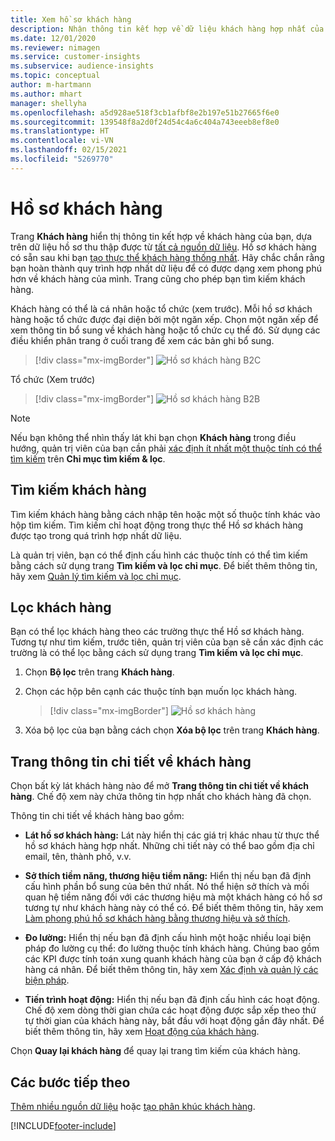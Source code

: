 ```yaml
---
title: Xem hồ sơ khách hàng
description: Nhận thông tin kết hợp về dữ liệu khách hàng hợp nhất của bạn.
ms.date: 12/01/2020
ms.reviewer: nimagen
ms.service: customer-insights
ms.subservice: audience-insights
ms.topic: conceptual
author: m-hartmann
ms.author: mhart
manager: shellyha
ms.openlocfilehash: a5d928ae518f3cb1afbf8e2b197e51b27665f6e0
ms.sourcegitcommit: 139548f8a2d0f24d54c4a6c404a743eeeb8ef8e0
ms.translationtype: HT
ms.contentlocale: vi-VN
ms.lasthandoff: 02/15/2021
ms.locfileid: "5269770"
---
```

# <a name="customer-profiles"></a>Hồ sơ khách hàng

Trang **Khách hàng** hiển thị thông tin kết hợp về khách hàng của bạn, dựa trên dữ liệu hồ sơ thu thập được từ [tất cả nguồn dữ liệu](data-sources.md). Hồ sơ khách hàng có sẵn sau khi bạn [tạo thực thể khách hàng thống nhất](data-unification.md). Hãy chắc chắn rằng bạn hoàn thành quy trình hợp nhất dữ liệu để có được dạng xem phong phú hơn về khách hàng của mình. Trang cũng cho phép bạn tìm kiếm khách hàng.

Khách hàng có thể là cá nhân hoặc tổ chức (xem trước). Mỗi hồ sơ khách hàng hoặc tổ chức được đại diện bởi một ngăn xếp. Chọn một ngăn xếp để xem thông tin bổ sung về khách hàng hoặc tổ chức cụ thể đó. Sử dụng các điều khiển phân trang ở cuối trang để xem các bản ghi bổ sung.

> [!div class="mx-imgBorder"] 
> ![Hồ sơ khách hàng B2C](media/profiles-customers.png "Hồ sơ khách hàng B2C")

Tổ chức (Xem trước)
> [!div class="mx-imgBorder"] 
> ![Hồ sơ khách hàng B2B](media/profile-customers-b2b.png "Hồ sơ khách hàng B2B")

> [!NOTE]
> Nếu bạn không thể nhìn thấy lát khi bạn chọn **Khách hàng** trong điều hướng, quản trị viên của bạn cần phải [xác định ít nhất một thuộc tính có thể tìm kiếm](search-filter-index.md) trên **Chỉ mục tìm kiếm & lọc**.

## <a name="search-for-customers"></a>Tìm kiếm khách hàng

Tìm kiếm khách hàng bằng cách nhập tên hoặc một số thuộc tính khác vào hộp tìm kiếm. Tìm kiếm chỉ hoạt động trong thực thể Hồ sơ khách hàng được tạo trong quá trình hợp nhất dữ liệu.

Là quản trị viên, bạn có thể định cấu hình các thuộc tính có thể tìm kiếm bằng cách sử dụng trang **Tìm kiếm và lọc chỉ mục**. Để biết thêm thông tin, hãy xem [Quản lý tìm kiếm và lọc chỉ mục](search-filter-index.md).

## <a name="filter-customers"></a>Lọc khách hàng

Bạn có thể lọc khách hàng theo các trường thực thể Hồ sơ khách hàng. Tương tự như tìm kiếm, trước tiên, quản trị viên của bạn sẽ cần xác định các trường là có thể lọc bằng cách sử dụng trang **Tìm kiếm và lọc chỉ mục**.

1. Chọn **Bộ lọc** trên trang **Khách hàng**.

2. Chọn các hộp bên cạnh các thuộc tính bạn muốn lọc khách hàng.

   > [!div class="mx-imgBorder"] 
   > ![Hồ sơ khách hàng](media/profiles-customers3.png "Hồ sơ khách hàng")

3. Xóa bộ lọc của bạn bằng cách chọn **Xóa bộ lọc** trên trang **Khách hàng**.

##  <a name="customer-details-page"></a>Trang thông tin chi tiết về khách hàng

Chọn bất kỳ lát khách hàng nào để mở **Trang thông tin chi tiết về khách hàng**. Chế độ xem này chứa thông tin hợp nhất cho khách hàng đã chọn.

Thông tin chi tiết về khách hàng bao gồm:

-   **Lát hồ sơ khách hàng:** Lát này hiển thị các giá trị khác nhau từ thực thể hồ sơ khách hàng hợp nhất. Những chi tiết này có thể bao gồm địa chỉ email, tên, thành phố, v.v. 

-   **Sở thích tiềm năng, thương hiệu tiềm năng:** Hiển thị nếu bạn đã định cấu hình phần bổ sung của bên thứ nhất. Nó thể hiện sở thích và mối quan hệ tiềm năng đối với các thương hiệu mà một khách hàng có hồ sơ tương tự như khách hàng này có thể có. Để biết thêm thông tin, hãy xem [Làm phong phú hồ sơ khách hàng bằng thương hiệu và sở thích](enrichment-microsoft-graph.md).

-   **Đo lường:** Hiển thị nếu bạn đã định cấu hình một hoặc nhiều loại biện pháp đo lường cụ thể: đo lường thuộc tính khách hàng. Chúng bao gồm các KPI được tính toán xung quanh khách hàng của bạn ở cấp độ khách hàng cá nhân. Để biết thêm thông tin, hãy xem [Xác định và quản lý các biện pháp](measures.md).

-   **Tiến trình hoạt động:** Hiển thị nếu bạn đã định cấu hình các hoạt động. Chế độ xem dòng thời gian chứa các hoạt động được sắp xếp theo thứ tự thời gian của khách hàng này, bắt đầu với hoạt động gần đây nhất. Để biết thêm thông tin, hãy xem [Hoạt động của khách hàng](activities.md).

Chọn **Quay lại khách hàng** để quay lại trang tìm kiếm của khách hàng.

## <a name="next-steps"></a>Các bước tiếp theo

[Thêm nhiều nguồn dữ liệu](data-sources.md) hoặc [tạo phân khúc khách hàng](segments.md).


[!INCLUDE[footer-include](../includes/footer-banner.md)]